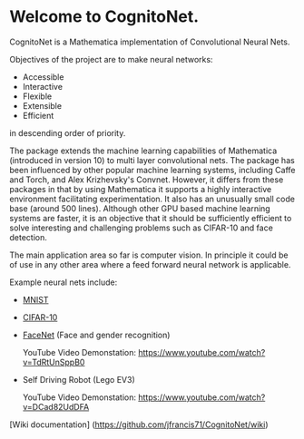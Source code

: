 # Welcome to CognitoNet.

CognitoNet is a Mathematica implementation of Convolutional Neural Nets.

Objectives of the project are to make neural networks:

 - Accessible
 - Interactive
 - Flexible
 - Extensible
 - Efficient

in descending order of priority.

The package extends the machine learning capabilities of Mathematica (introduced in version 10) to multi layer convolutional nets. The package has been influenced by other popular machine learning systems, including Caffe and Torch, and Alex Krizhevsky's Convnet. However, it differs from these packages in that by using Mathematica it supports a highly interactive environment facilitating experimentation. It also has an unusually small code base (around 500 lines). Although other GPU based machine learning systems are faster, it is an objective that it should be sufficiently efficient to solve interesting and challenging problems such as CIFAR-10 and face detection.

The main application area so far is computer vision. In principle it could be of use in any other area where a feed forward neural network is applicable.

Example neural nets include:

 - [MNIST](https://github.com/jfrancis71/CognitoNet/wiki/MNIST)
 - [CIFAR-10](https://github.com/jfrancis71/CognitoNet/wiki/CIFAR-10-Example)
 - [FaceNet](https://github.com/jfrancis71/CognitoNet/wiki/Face-Detection) (Face and gender recognition)
 
    YouTube Video Demonstation: <https://www.youtube.com/watch?v=TdRtUnSppB0>
 - Self Driving Robot (Lego EV3)

   YouTube Video Demonstation: <https://www.youtube.com/watch?v=DCad82UdDFA> 

[Wiki documentation] (https://github.com/jfrancis71/CognitoNet/wiki)
